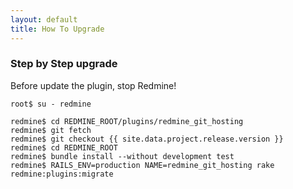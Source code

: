 ```yaml
---
layout: default
title: How To Upgrade
---
```


### Step by Step upgrade

<div class="alert alert-warning" role="alert">Before update the plugin, stop Redmine!</div>

    root$ su - redmine

    redmine$ cd REDMINE_ROOT/plugins/redmine_git_hosting
    redmine$ git fetch
    redmine$ git checkout {{ site.data.project.release.version }}
    redmine$ cd REDMINE_ROOT
    redmine$ bundle install --without development test
    redmine$ RAILS_ENV=production NAME=redmine_git_hosting rake redmine:plugins:migrate

<div id="toc">
</div>

